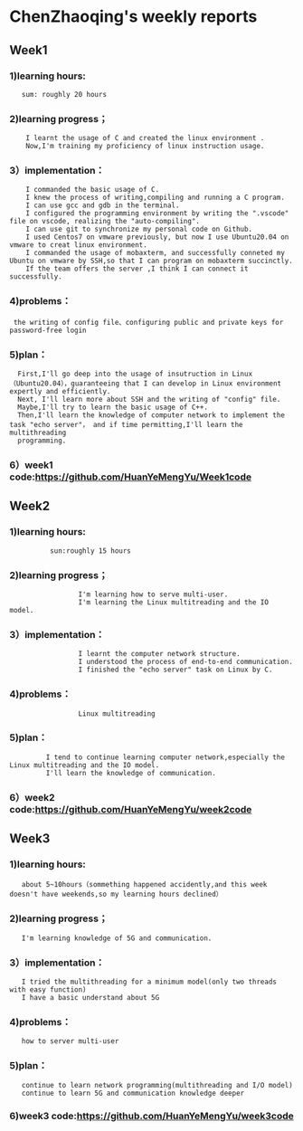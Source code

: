 # ChenZhaoqing's weekly reports
## Week1
### 1)learning hours:
       sum: roughly 20 hours
### 2)learning progress；
        I learnt the usage of C and created the linux environment .
        Now,I'm training my proficiency of linux instruction usage.
### 3）implementation：
        I commanded the basic usage of C.
        I knew the process of writing,compiling and running a C program.
        I can use gcc and gdb in the terminal.
        I configured the programming environment by writing the ".vscode" file on vscode, realizing the "auto-compiling".
        I can use git to synchronize my personal code on Github.
        I used Centos7 on vmware previously, but now I use Ubuntu20.04 on vmware to creat linux environment.
        I commanded the usage of mobaxterm, and successfully conneted my Ubuntu on vmware by SSH,so that I can program on mobaxterm succinctly.
        If the team offers the server ,I think I can connect it successfully.
### 4)problems：
     the writing of config file、configuring public and private keys for password-free login
### 5)plan：
      First,I'll go deep into the usage of insutruction in Linux（Ubuntu20.04），guaranteeing that I can develop in Linux environment expertly and efficiently.
      Next, I'll learn more about SSH and the writing of "config" file.
      Maybe,I'll try to learn the basic usage of C++.
      Then,I'll learn the knowledge of computer network to implement the task "echo server"， and if time permitting,I'll learn the multithreading 
      programming.
### 6）week1 code:https://github.com/HuanYeMengYu/Week1code
## Week2
### 1)learning hours:
              sun:roughly 15 hours
### 2)learning progress；
                     I'm learning how to serve multi-user.
                     I'm learning the Linux multitreading and the IO model.
### 3）implementation：
                     I learnt the computer network structure.
                     I understood the process of end-to-end communication.
                     I finished the "echo server" task on Linux by C.
### 4)problems：
                     Linux multitreading
### 5)plan：
             I tend to continue learning computer network,especially the Linux multitreading and the IO model.
             I'll learn the knowledge of communication.
### 6）week2 code:https://github.com/HuanYeMengYu/week2code
## Week3
### 1)learning hours:
       about 5~10hours（sommething happened accidently,and this week doesn't have weekends,so my learning hours declined）
### 2)learning progress；
       I'm learning knowledge of 5G and communication.
### 3）implementation：
       I tried the multithreading for a minimum model(only two threads with easy function)
       I have a basic understand about 5G
### 4)problems：
       how to server multi-user
### 5)plan：
       continue to learn network programming(multithreading and I/O model)
       continue to learn 5G and communication knowledge deeper
### 6)week3 code:https://github.com/HuanYeMengYu/week3code
